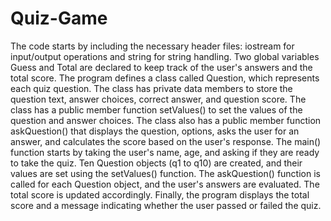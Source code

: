 # Quiz-Game
The code starts by including the necessary header files: iostream for input/output operations and string for string handling.
Two global variables Guess and Total are declared to keep track of the user's answers and the total score.
The program defines a class called Question, which represents each quiz question. The class has private data members to store the question text, answer choices, correct answer, and question score.
The class has a public member function setValues() to set the values of the question and answer choices.
The class also has a public member function askQuestion() that displays the question, options, asks the user for an answer, and calculates the score based on the user's response.
The main() function starts by taking the user's name, age, and asking if they are ready to take the quiz.
Ten Question objects (q1 to q10) are created, and their values are set using the setValues() function.
The askQuestion() function is called for each Question object, and the user's answers are evaluated. The total score is updated accordingly.
Finally, the program displays the total score and a message indicating whether the user passed or failed the quiz.
